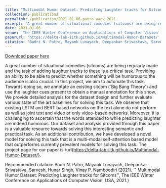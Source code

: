 ```yaml
---
title: "Multimodal Humor Dataset: Predicting Laughter tracks for Sitcoms"
collection: publications
permalink: /publication/2021-01-06-patro_wacv_2021
excerpt: 'A great number of situational comedies (sitcoms) are being regularly made and the task of adding laughter tracks to these is a critical task. Providing an ability to be able to predict whether something will be humorous to the audience is also crucial. In this project, we aim to automate this task. Towards doing so, we annotate an existing sitcom (`Big Bang Theory&apos;) and use the laughter cues present to obtain a manual annotation for this show. We provide detailed analysis for the dataset design and further evaluate various state of the art baselines for solving this task. We observe that existing LSTM and BERT based networks on the text alone do not perform as well as joint text and video or only video-based networks. Moreover, it is challenging to ascertain that the words attended to while predicting laughter are indeed humorous. Our dataset and analysis provided through this paper is a valuable resource towards solving this interesting semantic and practical task. As an additional contribution, we have developed a novel model for solving this task that is a multi-modal self-attention based model that outperforms currently prevalent models for solving this task. The project page for our paper is \url{https://delta-lab-iitk.github.io/Multimodal-Humor-Dataset/}.'
date: 2021-01-06
venue: 'The IEEE Winter Conference on Applications of Computer Vision'
paperurl: 'https://delta-lab-iitk.github.io/Multimodal-Humor-Dataset/'
citation: 'Badri N. Patro, Mayank Lunayach, Deepankar Srivastava, Sarvesh,  Hunar Singh, Vinay P. Namboodiri (2021). `` Multimodal Humor Dataset: Predicting Laughter tracks for Sitcoms&apos;&apos;, The IEEE Winter Conference on Applications of Computer Vision, USA, 2021.)'
---
```


<a href='https://delta-lab-iitk.github.io/Multimodal-Humor-Dataset/'>Download paper here</a>

A great number of situational comedies (sitcoms) are being regularly made and the task of adding laughter tracks to these is a critical task. Providing an ability to be able to predict whether something will be humorous to the audience is also crucial. In this project, we aim to automate this task. Towards doing so, we annotate an existing sitcom (`Big Bang Theory&apos;) and use the laughter cues present to obtain a manual annotation for this show. We provide detailed analysis for the dataset design and further evaluate various state of the art baselines for solving this task. We observe that existing LSTM and BERT based networks on the text alone do not perform as well as joint text and video or only video-based networks. Moreover, it is challenging to ascertain that the words attended to while predicting laughter are indeed humorous. Our dataset and analysis provided through this paper is a valuable resource towards solving this interesting semantic and practical task. As an additional contribution, we have developed a novel model for solving this task that is a multi-modal self-attention based model that outperforms currently prevalent models for solving this task. The project page for our paper is \url{https://delta-lab-iitk.github.io/Multimodal-Humor-Dataset/}.

Recommended citation: Badri N. Patro, Mayank Lunayach, Deepankar Srivastava, Sarvesh,  Hunar Singh, Vinay P. Namboodiri (2021). `` Multimodal Humor Dataset: Predicting Laughter tracks for Sitcoms'', The IEEE Winter Conference on Applications of Computer Vision, USA, 2021.)